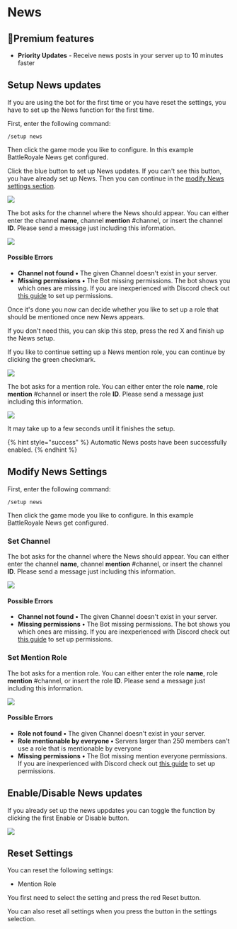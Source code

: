 # News

## 🔸Premium features

* **Priority Updates** - Receive news posts in your server up to 10 minutes faster

## Setup News updates

If you are using the bot for the first time or you have reset the settings, you have to set up the News function for the first time.

First, enter the following command:

```
/setup news
```

Then click the game mode you like to configure. In this example BattleRoyale News get configured.

Click the blue button to set up News updates. If you can't see this button, you have already set up News. Then you can continue in the [modify News settings section](news.md#modify-news-settings).

![](../.gitbook/assets/zfRfd0gF6m.gif)

The bot asks for the channel where the News should appear. You can either enter the channel **name**, channel **mention** #channel, or insert the channel **ID**. Please send a message just including this information.

![](../.gitbook/assets/R0MQr6nDCI.gif)

#### Possible Errors

* **Channel not found** **•** The given Channel doesn't exist in your server.
* **Missing permissions** **•** The Bot missing permissions. The bot shows you which ones are missing. If you are inexperienced with Discord check out [this guide](https://support.discord.com/hc/en-us/articles/206029707-How-do-I-set-up-Permissions-) to set up permissions.

Once it's done you now can decide whether you like to set up a role that should be mentioned once new News appears.&#x20;

If you don't need this, you can skip this step, press the red X and finish up the News setup.

If you like to continue setting up a News mention role, you can continue by clicking the green checkmark.

![](../.gitbook/assets/ZeAMUAd0Gl.gif)

The bot asks for a mention role. You can either enter the role **name**, role **mention** #channel or insert the role **ID**. Please send a message just including this information.

![](../.gitbook/assets/U62AzapXXs.gif)

It may take up to a few seconds until it finishes the setup.

{% hint style="success" %}
Automatic News posts have been successfully enabled.
{% endhint %}

## Modify News Settings

First, enter the following command:

```
/setup news
```

Then click the game mode you like to configure. In this example BattleRoyale News get configured.

### Set Channel

The bot asks for the channel where the News should appear. You can either enter the channel **name**, channel **mention** #channel, or insert the channel **ID**. Please send a message just including this information.

![](../.gitbook/assets/qll27qznS1.gif)

#### Possible Errors

* **Channel not found** **•** The given Channel doesn't exist in your server.
* **Missing permissions** **•** The Bot missing permissions. The bot shows you which ones are missing. If you are inexperienced with Discord check out [this guide](https://support.discord.com/hc/en-us/articles/206029707-How-do-I-set-up-Permissions-) to set up permissions.

### Set Mention Role

The bot asks for a mention role. You can either enter the role **name**, role **mention** #channel, or insert the role **ID**. Please send a message just including this information.

![](../.gitbook/assets/MX2o5fjDk6.gif)

#### Possible Errors

* **Role not found** **•** The given Channel doesn't exist in your server.
* **Role mentionable by everyone •** Servers larger than 250 members can't use a role that is mentionable by everyone
* **Missing permissions** **•** The Bot missing mention everyone permissions. If you are inexperienced with Discord check out [this guide](https://support.discord.com/hc/en-us/articles/206029707-How-do-I-set-up-Permissions-) to set up permissions.

## Enable/Disable News updates

If you already set up the news uppdates you can toggle the function by clicking the first Enable or Disable button.

![](../.gitbook/assets/4MLB06mhZ4.gif)

## Reset Settings

You can reset the following settings:

* Mention Role

You first need to select the setting and press the red Reset button.

You can also reset all settings when you press the button in the settings selection.

